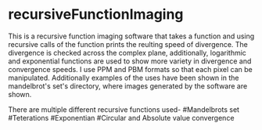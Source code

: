 # recursiveFunctionImaging

This is a recursive function imaging software that takes a function and using recursive calls of the function prints the reulting speed of divergence. The divergence
is checked across the complex plane, additionally, logarithmic and exponential functions are used to show more variety in divergence and convergence speeds. 
I use PPM and PBM formats so that each pixel can be manipulated. Additionally examples of the uses have been shown in the mandelbrot's set's directory, where
images generated by the software are shown. 

There are multiple different recursive functions used- 
  #Mandelbrots set 
  #Teterations
  #Exponentian 
  #Circular and Absolute value convergence 
  
  
